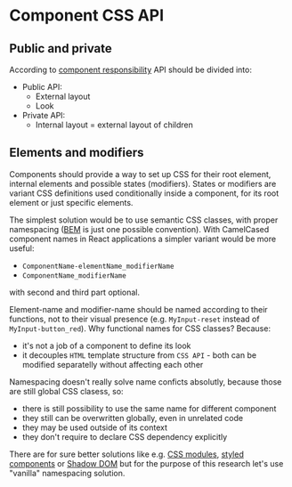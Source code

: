 # Component CSS API

## Public and private

According to [component responsibility](CSS-RESPONSIBILITY.md) API should be divided into:

* Public API:
    * External layout
    * Look
* Private API:
    * Internal layout = external layout of children

## Elements and modifiers

Components should provide a way to set up CSS for their root element, internal elements and possible states (modifiers). States or modifiers are variant CSS definitions used conditionally inside a component, for its root element or just specific elements.

The simplest solution would be to use semantic CSS classes, with proper namespacing ([BEM](https://en.bem.info/methodology/quick-start/) is just one possible convention). With CamelCased component names in React applications a simpler variant would be more useful:
* `ComponentName-elementName_modifierName`
* `ComponentName_modifierName`

with second and third part optional.

Element-name and modifier-name should be named according to their functions, not to their visual presence (e.g. `MyInput-reset` instead of `MyInput-button_red`). Why functional names for CSS classes? Because:
* it's not a job of a component to define its look
* it decouples `HTML` template structure from `CSS API` - both can be modified separatelly without affecting each other

Namespacing doesn't really solve name conficts absolutly, because those are still global CSS clasess, so:
- there is still possibility to use the same name for different component
- they still can be overwritten globally, even in unrelated code
- they may be used outside of its context
- they don't require to declare CSS dependency explicitly

There are for sure better solutions like e.g. [CSS modules](https://github.com/css-modules/css-modules), [styled components](https://github.com/styled-components/styled-components) or [Shadow DOM](https://developer.mozilla.org/en-US/docs/Web/Web_Components/Shadow_DOM) but for the purpose of this research let's use "vanilla" namespacing solution.
